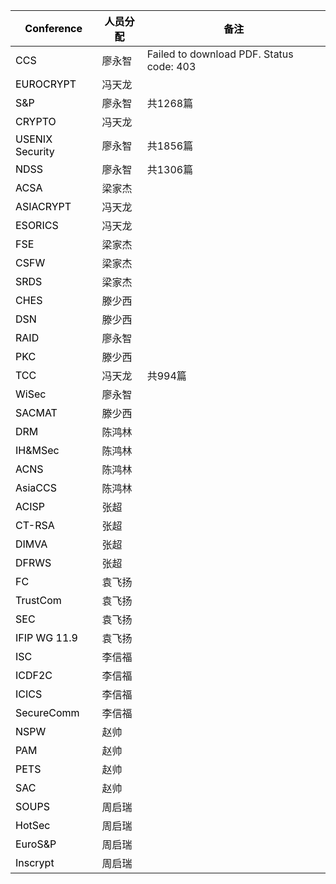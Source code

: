| **<font style="color:black;">Conference</font>** | **<font style="color:black;">人员分配</font>** | **<font style="color:black;">备注</font>** |
| --- | --- | --- |
| <font style="color:black;">CCS</font> | 廖永智 |Failed to download PDF. Status code: 403 |
| <font style="color:black;">EUROCRYPT</font> | 冯天龙 | |
| <font style="color:black;">S&P</font> | 廖永智 |共1268篇 |
| <font style="color:black;">CRYPTO</font> | 冯天龙 | |
| <font style="color:black;">USENIX Security</font> | 廖永智 |共1856篇 |
| <font style="color:black;">NDSS</font> | 廖永智 | 共1306篇 |
| <font style="color:black;">ACSA</font> | 梁家杰 | |
| <font style="color:black;">ASIACRYPT</font> | 冯天龙 | |
| <font style="color:black;">ESORICS</font> | 冯天龙 | |
| <font style="color:black;">FSE</font> | 梁家杰 | |
| <font style="color:black;">CSFW</font> | 梁家杰 | |
| <font style="color:black;">SRDS</font> | 梁家杰 | |
| <font style="color:black;">CHES</font> | 滕少西 | |
| <font style="color:black;">DSN</font> | 滕少西 | |
| <font style="color:black;">RAID</font> | 廖永智 | |
| <font style="color:black;">PKC</font> | 滕少西 | |
| <font style="color:black;">TCC</font> | 冯天龙 | 共994篇 |
| <font style="color:black;">WiSec</font> | 廖永智 | |
| <font style="color:black;">SACMAT</font> | 滕少西 | |
| <font style="color:black;">DRM</font> | 陈鸿林 | |
| <font style="color:black;">IH&MSec</font> | 陈鸿林 | |
| <font style="color:black;">ACNS</font> | 陈鸿林 | |
| <font style="color:black;">AsiaCCS</font> | 陈鸿林 | |
| <font style="color:black;">ACISP</font> | 张超 | |
| <font style="color:black;">CT-RSA</font> | 张超 | |
| <font style="color:black;">DIMVA</font> | 张超 | |
| <font style="color:black;">DFRWS</font> | 张超 | |
| <font style="color:black;">FC</font> | 袁飞扬 | |
| <font style="color:black;">TrustCom</font> | 袁飞扬 | |
| <font style="color:black;">SEC</font> | 袁飞扬 | |
| <font style="color:black;">IFIP WG 11.9</font> | 袁飞扬 | |
| <font style="color:black;">ISC</font> | 李信福 | |
| <font style="color:black;">ICDF2C</font> | 李信福 | |
| <font style="color:black;">ICICS</font> | 李信福 | |
| <font style="color:black;">SecureComm</font> | 李信福 | |
| <font style="color:black;">NSPW</font> | 赵帅 | |
| <font style="color:black;">PAM</font> | 赵帅 | |
| <font style="color:black;">PETS</font> | 赵帅 | |
| <font style="color:black;">SAC</font> | 赵帅 | |
| <font style="color:black;">SOUPS</font> | 周启瑞 | |
| <font style="color:black;">HotSec</font> | 周启瑞 | |
| <font style="color:black;">EuroS&P</font> | 周启瑞 | |
| <font style="color:black;">Inscrypt</font> | 周启瑞 | |


